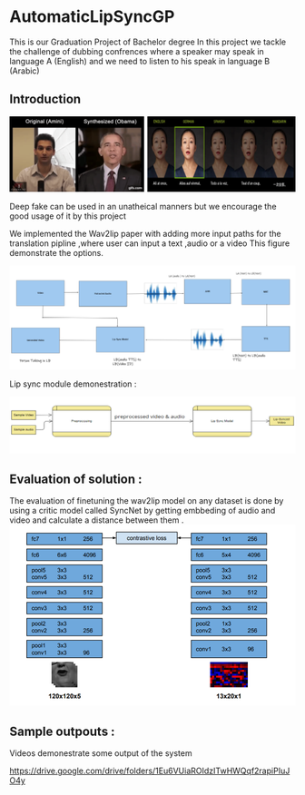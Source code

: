 # AutomaticLipSyncGP
This is our Graduation Project of Bachelor degree 
In this project we tackle the challenge of dubbing confrences  where a speaker may speak in language A (English) and we need to listen to his speak in language B (Arabic) 

## Introduction 
![alt text](image.png)

Deep fake can be used in an unatheical manners but we encourage the good usage of it by this project 

We implemented the Wav2lip paper  with adding more input paths for the translation pipline  ,where user can input a text ,audio or a video
This figure demonstrate the options.

![alt text](image-1.png)


Lip sync module  demonestration : 

![alt text](image-2.png)

## Evaluation of solution :
The evaluation of finetuning the wav2lip model on any dataset is done by using a critic model called SyncNet by getting embbeding of audio and video and calculate a distance between them .
![alt text](image-3.png)

## Sample outpouts :
Videos demonestrate some output of the system

https://drive.google.com/drive/folders/1Eu6VUiaROIdzITwHWQqf2rapiPIuJO4y

